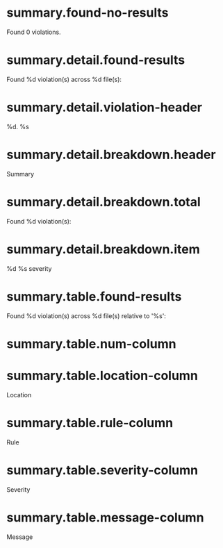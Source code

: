 # summary.found-no-results

Found 0 violations.

# summary.detail.found-results

Found %d violation(s) across %d file(s):

# summary.detail.violation-header

%d. %s

# summary.detail.breakdown.header

Summary

# summary.detail.breakdown.total

Found %d violation(s):

# summary.detail.breakdown.item

%d %s severity

# summary.table.found-results

Found %d violation(s) across %d file(s) relative to '%s':

# summary.table.num-column

 #

# summary.table.location-column

Location

# summary.table.rule-column

Rule

# summary.table.severity-column

Severity

# summary.table.message-column

Message
